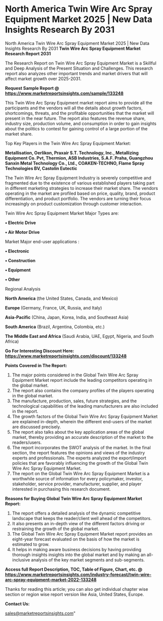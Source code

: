 # North America Twin Wire Arc Spray Equipment Market 2025 | New Data Insights Research By 2031
North America Twin Wire Arc Spray Equipment Market 2025 | New Data Insights Research By 2031
<strong>Twin Wire Arc Spray Equipment Market Research Report 2031</strong>

The Research Report on Twin Wire Arc Spray Equipment Market is a Skillful and Deep Analysis of the Present Situation and Challenges. This research report also analyzes other important trends and market drivers that will affect market growth over 2025-2031.

<strong>Request Sample Report @ <a href=https://www.marketreportsinsights.com/sample/133248>https://www.marketreportsinsights.com/sample/133248</a></strong>

This Twin Wire Arc Spray Equipment market report aims to provide all the participants and the vendors will all the details about growth factors, shortcomings, threats, and the profitable opportunities that the market will present in the near future. The report also features the revenue share, industry size, production volume, and consumption in order to gain insights about the politics to contest for gaining control of a large portion of the market share.

Top Key Players in the Twin Wire Arc Spray Equipment Market:

<strong>Metallisation, Oerlikon, Praxair S.T. Technology, Inc., Metallizing Equipment Co. Pvt, Thermion, ASB Industries, S.A.F. Praha, Guangzhou Sanxin Metal Technology Co., Ltd., COAKEN-TECHNO, Flame Spray Technologies BV, Castolin Eutectic</strong>

The Twin Wire Arc Spray Equipment Industry is severely competitive and fragmented due to the existence of various established players taking part in different marketing strategies to increase their market share. The vendors operating in the market are profiled based on price, quality, brand, product differentiation, and product portfolio. The vendors are turning their focus increasingly on product customization through customer interaction.

Twin Wire Arc Spray Equipment Market Major Types are:

<strong>• Electric Drive

• Air Motor Drive</strong>

Market Major end-user applications :

<strong>• Electronic

• Construction

• Equipment

• Other</strong>

Regional Analysis

</u><strong><b>North America</b></strong> (the United States, Canada, and Mexico)

<strong><b>Europe </b></strong>(Germany, France, UK, Russia, and Italy)

<strong><b>Asia-Pacific</b></strong> (China, Japan, Korea, India, and Southeast Asia)

<strong><b>South America</b></strong> (Brazil, Argentina, Colombia, etc.)

<strong><b>The Middle East and Africa</b></strong> (Saudi Arabia, UAE, Egypt, Nigeria, and South Africa)

<strong>Go For Interesting Discount Here: <a href=https://www.marketreportsinsights.com/discount/133248>https://www.marketreportsinsights.com/discount/133248</a></strong>

<strong>Points Covered in The Report:</strong>
<ol>
  <li>The major points considered in the Global Twin Wire Arc Spray Equipment Market report include the leading competitors operating in the global market.</li>
  <li>The report also contains the company profiles of the players operating in the global market.</li>
  <li>The manufacture, production, sales, future strategies, and the technological capabilities of the leading manufacturers are also included in the report.</li>
  <li>The growth factors of the Global Twin Wire Arc Spray Equipment Market are explained in-depth, wherein the different end-users of the market are discussed precisely.</li>
  <li>The report also talks about the key application areas of the global market, thereby providing an accurate description of the market to the readers/users.</li>
  <li>The report incorporates the SWOT analysis of the market. In the final section, the report features the opinions and views of the industry experts and professionals. The experts analyzed the export/import policies that are favorably influencing the growth of the Global Twin Wire Arc Spray Equipment Market.</li>
  <li>The report on the Global Twin Wire Arc Spray Equipment Market is a worthwhile source of information for every policymaker, investor, stakeholder, service provider, manufacturer, supplier, and player interested in purchasing this research document.</li>
</ol>
<strong>Reasons for Buying Global Twin Wire Arc Spray Equipment Market Report:</strong>

<ol>
  <li>The report offers a detailed analysis of the dynamic competitive landscape that keeps the reader/client well ahead of the competitors.</li>
  <li>It also presents an in-depth view of the different factors driving or restraining the growth of the global market.</li>
  <li>The Global Twin Wire Arc Spray Equipment Market report provides an eight-year forecast evaluated on the basis of how the market is estimated to grow.</li>
  <li>It helps in making aware business decisions by having providing thorough insights insights into the global market and by making an all-inclusive analysis of the key market segments and sub-segments.</li>
</ol>
<strong>Access full Report Description, TOC, Table of Figure, Chart, etc. @ <a href=https://www.marketreportsinsights.com/industry-forecast/twin-wire-arc-spray-equipment-market-2022-133248>https://www.marketreportsinsights.com/industry-forecast/twin-wire-arc-spray-equipment-market-2022-133248</a></strong>


Thanks for reading this article; you can also get individual chapter wise section or region wise report version like Asia, United States, Europe.

<strong>Contact Us:</strong>

sales@marketreportsinsights.com"
